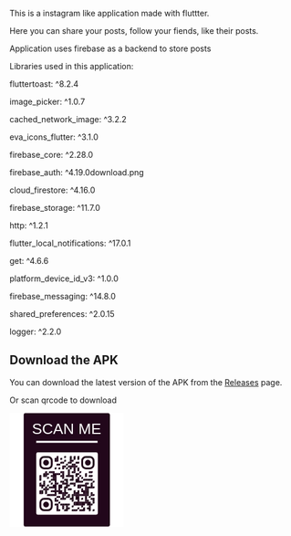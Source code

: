 This is a instagram like application made with fluttter.

Here you can share your posts, follow your fiends, like their posts.

Application uses firebase as a backend to store posts

Libraries used in this application:
  
  fluttertoast: ^8.2.4
  
  image_picker: ^1.0.7
  
  cached_network_image: ^3.2.2
  
  eva_icons_flutter: ^3.1.0
  
  firebase_core: ^2.28.0
  
  firebase_auth: ^4.19.0download.png
  
  cloud_firestore: ^4.16.0
  
  firebase_storage: ^11.7.0
  
  http: ^1.2.1
  
  flutter_local_notifications: ^17.0.1
  
  get: ^4.6.6
  
  platform_device_id_v3: ^1.0.0
  
  firebase_messaging: ^14.8.0
  
  shared_preferences: ^2.0.15
  
  logger: ^2.2.0


  ## Download the APK

You can download the latest version of the APK from the [Releases](app-release.apk) page.

Or scan qrcode to download

![Image description](download.png)




